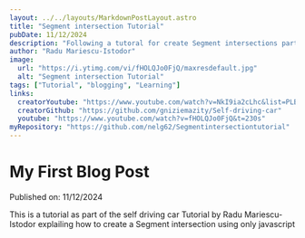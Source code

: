 ```yaml
---
layout: ../../layouts/MarkdownPostLayout.astro
title: "Segment intersection Tutorial"
pubDate: 11/12/2024
description: "Following a tutoral for create Segment intersections part of self driving car"
author: "Radu Mariescu-Istodor"
image:
  url: "https://i.ytimg.com/vi/fHOLQJo0FjQ/maxresdefault.jpg"
  alt: "Segment intersection Tutorial"
tags: ["Tutorial", "blogging", "Learning"]
links:
  creatorYoutube: "https://www.youtube.com/watch?v=NkI9ia2cLhc&list=PLB0Tybl0UNfYoJE7ZwsBQoDIG4YN9ptyY"
  creatorGithub: "https://github.com/gniziemazity/Self-driving-car"
  youtube: "https://www.youtube.com/watch?v=fHOLQJo0FjQ&t=230s"
myRepository: "https://github.com/nelg62/Segmentintersectiontutorial"
---
```


# My First Blog Post

Published on: 11/12/2024

This is a tutorial as part of the self driving car Tutorial by Radu Mariescu-Istodor explailing how to create a Segment intersection using only javascript

<!-- ## What I've accomplished

1. **Installing Astro**: First, I created a new Astro project and set up my online accounts.

2. **Making Pages**: I then learned how to make pages by creating new `.astro` files and placing them in the `src/pages/` folder.

3. **Making Blog Posts**: This is my first blog post! I now have Astro pages and Markdown posts!

## What's next

I will finish the Astro tutorial, and then keep adding more posts. Watch this space for more to come. -->
